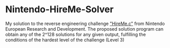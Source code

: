 # Nintendo-HireMe-Solver

My solution to the reverse engineering challenge ["HireMe.c"](https://www.nerd.nintendo.com/files/HireMe) from Nintendo European Research and Development.
The proposed solution program can obtain any of the 2^128 solutions for any given output, fulfilling the conditions of the hardest level of the challenge (Level 3)
